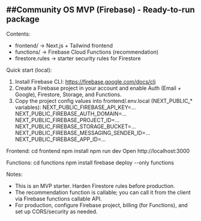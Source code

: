 ##Community OS MVP (Firebase) - Ready-to-run package
--------------------------------------------------

Contents:
- frontend/    -> Next.js + Tailwind frontend
- functions/   -> Firebase Cloud Functions (recommendation)
- firestore.rules -> starter security rules for Firestore

Quick start (local):
1. Install Firebase CLI: https://firebase.google.com/docs/cli
2. Create a Firebase project in your account and enable Auth (Email + Google), Firestore, Storage, and Functions.
3. Copy the project config values into frontend/.env.local (NEXT_PUBLIC_* variables):
   NEXT_PUBLIC_FIREBASE_API_KEY=...
   NEXT_PUBLIC_FIREBASE_AUTH_DOMAIN=...
   NEXT_PUBLIC_FIREBASE_PROJECT_ID=...
   NEXT_PUBLIC_FIREBASE_STORAGE_BUCKET=...
   NEXT_PUBLIC_FIREBASE_MESSAGING_SENDER_ID=...
   NEXT_PUBLIC_FIREBASE_APP_ID=...

Frontend:
cd frontend
npm install
npm run dev
Open http://localhost:3000

Functions:
cd functions
npm install
firebase deploy --only functions

Notes:
- This is an MVP starter. Harden Firestore rules before production.
- The recommendation function is callable; you can call it from the client via Firebase functions callable API.
- For production, configure Firebase project, billing (for Functions), and set up CORS/security as needed.